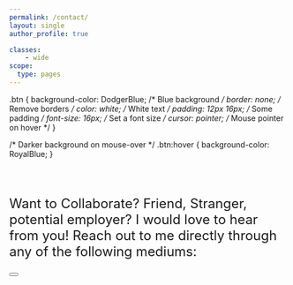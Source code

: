 ```yaml
---
permalink: /contact/
layout: single
author_profile: true

classes:
    - wide
scope:
  type: pages
---
```


.btn {
  background-color: DodgerBlue; /* Blue background */
  border: none; /* Remove borders */
  color: white; /* White text */
  padding: 12px 16px; /* Some padding */
  font-size: 16px; /* Set a font size */
  cursor: pointer; /* Mouse pointer on hover */
}

/* Darker background on mouse-over */
.btn:hover {
  background-color: RoyalBlue;
}

<font size="+2">

<br>

Want to Collaborate? Friend, Stranger, potential employer? I would love to hear from you! Reach out to me directly through any of the following mediums:

<button class="btn" onclick="window.location.href = 'https://www.google.com/';"><i class="fab fa-facebook-square"></i></button>


</strong>